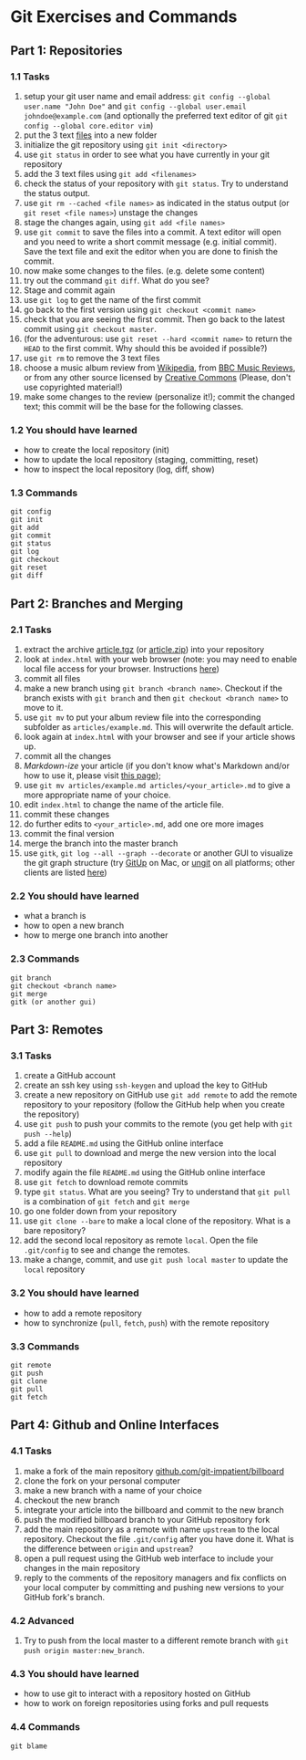 # Git Exercises and Commands

## Part 1: Repositories

### 1.1 Tasks

1. setup your git user name and email address:
   `git config --global user.name "John Doe"` and
   `git config --global user.email johndoe@example.com` (and optionally the
   preferred text editor of git `git config --global core.editor vim`)
2. put the 3 text [files](example)
   into a new folder
3. initialize the git repository using `git init <directory>`
4. use `git status` in order to see what you have currently in your git repository
5. add the 3 text files using `git add <filenames>`
6. check the status of your repository with `git status`. Try to understand
   the status output.
7. use `git rm --cached <file names>` as indicated in the status output
   (or `git reset <file names>`) unstage the changes
8. stage the changes again, using `git add <file names>`
9. use `git commit` to save the files into a commit. A text editor will open
   and you need to write a short commit message (e.g. initial commit). Save
   the text file and exit the editor when you are done to finish the commit.
10. now make some changes to the files. (e.g. delete some content)
11. try out the command `git diff`. What do you see?
12. Stage and commit again
13. use `git log` to get the name of the first commit
14. go back to the first version using `git checkout <commit name>`
15. check that you are seeing the first commit. Then go back to the latest
    commit using `git checkout master`.
16. (for the adventurous: use `git reset --hard <commit name>` to return the
    `HEAD` to the first commit. Why should this be avoided if possible?)
17. use `git rm` to remove the 3 text files
18. choose a music album review from
    [Wikipedia](https://en.wikipedia.org/wiki/Main_Page), from [BBC Music Reviews](http://www.bbc.co.uk/music/reviews/), or from any other source
    licensed by [Creative Commons](https://search.creativecommons.org)
    (Please, don't use copyrighted material!)
19. make some changes to the review (personalize it!); commit the changed text;
    this commit will be the base for the following classes.

### 1.2 You should have learned

* how to create the local repository (init)
* how to update the local repository (staging, committing, reset)
* how to inspect the local repository (log, diff, show)

### 1.3 Commands

```git
git config
git init
git add
git commit
git status
git log
git checkout
git reset
git diff
```

## Part 2: Branches and Merging

### 2.1 Tasks

1. extract the archive [article.tgz](article.tgz)
   (or [article.zip](article.zip)) into your repository
2. look at `index.html` with your web browser (note: you may need to enable
   local file access for your browser. Instructions
   [here](local_file_access.md))
3. commit all files
4. make a new branch using `git branch <branch name>`. Checkout if the branch
   exists with `git branch` and then `git checkout <branch name>` to move to it.
5. use `git mv` to put your album review file into the corresponding subfolder
   as `articles/example.md`. This will overwrite the default article.
6. look again at `index.html` with your browser and see if your article shows up.
7. commit all the changes
8. *Markdown-ize* your article (if you don't know what's Markdown and/or how
   to use it, please visit [this page](markdown_for_music_lovers.md));
9. use `git mv articles/example.md articles/<your_article>.md` to give
   a more appropriate name of your choice.
10. edit `index.html` to change the name of the article file.
11. commit these changes
12. do further edits to `<your_article>.md`, add one ore more images
13. commit the final version
14. merge the branch into the master branch
15. use `gitk`, `git log --all --graph --decorate` or another GUI to
    visualize the git graph structure (try [GitUp](http://gitup.co) on Mac, or
    [ungit](https://github.com/FredrikNoren/ungit) on all platforms;
    other clients are listed [here](https://git-scm.com/download/gui/linux))

### 2.2 You should have learned

* what a branch is
* how to open a new branch
* how to merge one branch into another

### 2.3 Commands

```git
git branch
git checkout <branch name>
git merge
gitk (or another gui)
```

## Part 3: Remotes

### 3.1 Tasks

1. create a GitHub account
2. create an ssh key using `ssh-keygen` and upload the key to GitHub
3. create a new repository on GitHub
   use `git add remote` to add the remote repository to your repository (follow
   the GitHub help when you create the repository)
4. use `git push` to push your commits to the remote (you get help with
   `git push --help`)
5. add a file `README.md` using the GitHub online interface
6. use `git pull` to download and merge the new version into the local repository
7. modify again the file `README.md` using the GitHub online interface
8. use `git fetch` to download remote commits
9. type `git status`. What are you seeing? Try to understand that `git pull` is
   a combination of `git fetch` and `git merge`
10. go one folder down from your repository
11. use `git clone --bare` to make a local clone of the repository. What is
   a bare repository?
12. add the second local repository as remote `local`. Open the file
   `.git/config` to see and change the remotes.
13. make a change, commit, and use `git push local master` to update the
   `local` repository

### 3.2 You should have learned

* how to add a remote repository
* how to synchronize (`pull`, `fetch`, `push`) with the remote repository

### 3.3 Commands

```git
git remote
git push
git clone
git pull
git fetch
```

## Part 4: Github and Online Interfaces

### 4.1 Tasks

1. make a fork of the main repository
  [github.com/git-impatient/billboard](https://github.com/git-impatient/billboard)
2. clone the fork on your personal computer
3. make a new branch with a name of your choice
4. checkout the new branch
5. integrate your article into the billboard and commit to the new branch
6. push the modified billboard branch to your GitHub repository fork
7. add the main repository as a remote with name `upstream` to the local
   repository. Checkout the file `.git/config` after you have done it. What
   is the difference between `origin` and `upstream`?
8. open a pull request using the GitHub web interface to include your changes
  in the main repository
9. reply to the comments of the repository managers and fix conflicts on
  your local computer by committing and pushing new versions to your GitHub
  fork's branch.

### 4.2 Advanced

1. Try to push from the local master to a different remote branch with
   `git push origin master:new_branch`.

### 4.3 You should have learned

* how to use git to interact with a repository hosted on GitHub
* how to work on foreign repositories using forks and pull requests

### 4.4 Commands

```git
git blame
```
